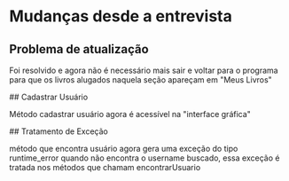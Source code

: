 # Mudanças desde a entrevista
## Problema de atualização
<p>Foi resolvido e agora não é necessário mais sair e voltar para o programa para que os livros alugados naquela seção apareçam em "Meus Livros"</p>
## Cadastrar Usuário
<p>Método cadastrar usuário agora é acessível na "interface gráfica"</p>
## Tratamento de Exceção
<p>método que encontra usuário agora gera uma exceção do tipo runtime_error quando não encontra o username buscado, essa exceção é tratada nos métodos que chamam encontrarUsuario</p>
